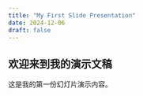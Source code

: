 ```yaml
---
title: "My First Slide Presentation"
date: 2024-12-06
draft: false
---
```


## 欢迎来到我的演示文稿

这是我的第一份幻灯片演示内容。
